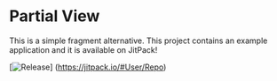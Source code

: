 # Partial View
This is a simple fragment alternative. 
This project contains an example application and it is available on JitPack!


[![Release](https://jitpack.io/v/User/Repo.svg)]
(https://jitpack.io/#User/Repo)
